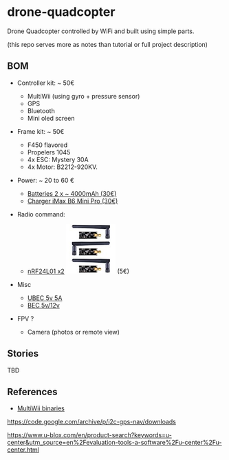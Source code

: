 
# drone-quadcopter

Drone Quadcopter controlled by WiFi and built using simple parts.

(this repo serves more as notes than tutorial or full project description)


## BOM

* Controller kit: ~ 50€
  * MultiWii (using gyro + pressure sensor)
  * GPS
  * Bluetooth
  * Mini oled screen

* Frame kit: ~ 50€
  * F450 flavored
  * Propelers 1045
  * 4x ESC: Mystery 30A
  * 4x Motor: B2212-920KV. 

* Power: ~ 20 to 60 €
  * [Batteries 2 x ~ 4000mAh (30€)](https://hobbyking.com/fr_fr/zippy-compact-4000mah-3s-25c-lipo-pack.html)
  * [Charger iMax B6 Mini Pro (30€)]()
 
* Radio command:
  * [nRF24L01 x2](https://www.amazon.fr/dp/B06WD17WLS/ref=pe_386181_51767671_TE_dp_1)
![nRF24L01](res/nrf24.jpg) (5€)

* Misc
  * [UBEC 5v 5A](https://hobbyking.com/fr_fr/hobbykingtm-hku5-5v-5a-ubec.html)
  * [BEC 5v/12v](https://hobbyking.com/fr_fr/matek-micro-bec-5v-12v-adj.html)

* FPV ?
  * Camera (photos or remote view) 

## Stories

TBD


## References


* [MultiWii binaries](https://code.google.com/archive/p/multiwii/)

https://code.google.com/archive/p/i2c-gps-nav/downloads

https://www.u-blox.com/en/product-search?keywords=u-center&utm_source=en%2Fevaluation-tools-a-software%2Fu-center%2Fu-center.html


